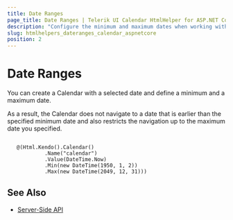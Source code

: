 ```yaml
---
title: Date Ranges
page_title: Date Ranges | Telerik UI Calendar HtmlHelper for ASP.NET Core
description: "Configure the minimum and maximum dates when working with the Telerik UI Calendar HtmlHelper for ASP.NET Core (MVC 6 or ASP.NET Core MVC)."
slug: htmlhelpers_dateranges_calendar_aspnetcore
position: 2
---
```


# Date Ranges

You can create a Calendar with a selected date and define a minimum and a maximum date.

As a result, the Calendar does not navigate to a date that is earlier than the specified minimum date and also restricts the navigation up to the maximum date you specified.

```

   @(Html.Kendo().Calendar()
            .Name("calendar")
            .Value(DateTime.Now)
            .Min(new DateTime(1950, 1, 2))
            .Max(new DateTime(2049, 12, 31)))

```

## See Also

* [Server-Side API](/api/calendar)
